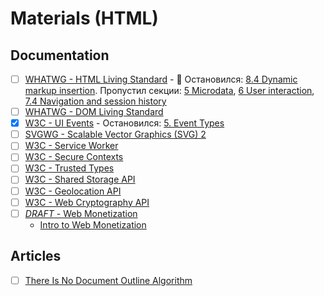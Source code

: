 # Materials (HTML)

## Documentation

- [ ] [WHATWG - HTML Living Standard](https://html.spec.whatwg.org/multipage) - 🚧 Остановился: [8.4 Dynamic markup insertion](https://html.spec.whatwg.org/multipage/dynamic-markup-insertion.html#dynamic-markup-insertion). Пропустил секции: [5 Microdata](https://html.spec.whatwg.org/multipage/#toc-semantics), [6 User interaction](https://html.spec.whatwg.org/multipage/#toc-editing), [7.4 Navigation and session history](https://html.spec.whatwg.org/multipage/browsing-the-web.html#navigation-and-session-history)
- [ ] [WHATWG - DOM Living Standard](https://dom.spec.whatwg.org/)
- [x] [W3C - UI Events](https://w3c.github.io/uievents/) - Остановился: [5. Event Types](https://www.w3.org/TR/uievents/#event-types)
- [ ] [SVGWG - Scalable Vector Graphics (SVG) 2](https://svgwg.org/svg2-draft/)
- [ ] [W3C - Service Worker](https://w3c.github.io/ServiceWorker/)
- [ ] [W3C - Secure Contexts](https://w3c.github.io/webappsec-secure-contexts)
- [ ] [W3C - Trusted Types](https://w3c.github.io/trusted-types/dist/spec/)
- [ ] [W3C - Shared Storage API](https://wicg.github.io/shared-storage/)
- [ ] [W3C - Geolocation API](https://w3c.github.io/geolocation-api/#geolocation_interface)
- [ ] [W3C - Web Cryptography API](https://w3c.github.io/webcrypto/)
- [ ] [*DRAFT* - Web Monetization](https://webmonetization.org/specification/)
  - [Intro to Web Monetization](https://webmonetization.org/docs/)

## Articles

- [ ] [There Is No Document Outline Algorithm](https://adrianroselli.com/2016/08/there-is-no-document-outline-algorithm.html)
